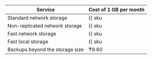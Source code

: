 | Service                         | Cost of 1 GB per month |
| ----- | ----- |
| Standard network storage        | {{ sku|KZT|mdb.cluster.network-hdd.greenplum|month|string }}               |
| Non-replicated network storage  | {{ sku|KZT|mdb.cluster.network-ssd-nonreplicated.greenplum|month|string }} |
| Fast network storage            | {{ sku|KZT|mdb.cluster.network-nvme.greenplum|month|string }}              |
| Fast local storage              | {{ sku|KZT|mdb.cluster.local-nvme.greenplum|month|string }}                |
| Backups beyond the storage size | ₸9.60 |

